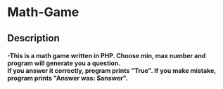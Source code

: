 # Math-Game
<h2>Description</h2>
<h4>-This is a math game written in PHP. Choose min, max number and program will generate you a question.<br> 
  If you answer it correctly, program prints "True". If you make mistake, program prints "Answer was: $answer".
</h4>

<h2></h2>
<h4></h4>
<h2></h2>
<h4></h4>
<h2></h2>
<h4></h4>
